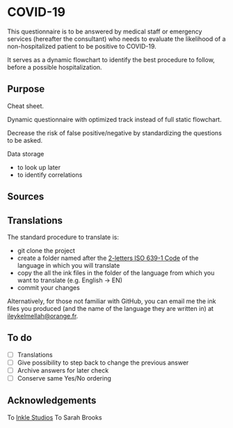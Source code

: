 # COVID-19

This questionnaire is to be answered by medical staff or emergency services (hereafter the consultant) who needs to evaluate the likelihood of a non-hospitalized patient to be positive to COVID-19.

It serves as a dynamic flowchart to identify the best procedure to follow, before a possible hospitalization.

## Purpose

Cheat sheet.

Dynamic questionnaire with optimized track instead of full static flowchart.

Decrease the risk of false positive/negative by standardizing the questions to be asked.

Data storage
  - to look up later
  - to identify correlations

## Sources

## Translations

The standard procedure to translate is:
- git clone the project
- create a folder named after the [2-letters ISO 639-1 Code](https://www.loc.gov/standards/iso639-2/php/code_list.php) of the language in which you will translate
- copy the all the ink files in the folder of the language from which you want to translate (e.g. English -> EN)
- commit your changes

Alternatively, for those not familiar with GitHub, you can email me the ink files you produced (and the name of the language they are written in) at [ileykelmellah@orange.fr](mailto:ileykelmellah@orange.fr).

## To do
- [ ] Translations
- [ ] Give possibility to step back to change the previous answer
- [ ] Archive answers for later check
- [ ] Conserve same Yes/No ordering

## Acknowledgements
To [Inkle Studios](https://www.inklestudios.com/ink/)
To Sarah Brooks
